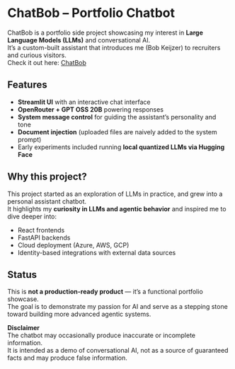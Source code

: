 # ChatBob – Portfolio Chatbot  

ChatBob is a portfolio side project showcasing my interest in **Large Language Models (LLMs)** and conversational AI.  
It’s a custom-built assistant that introduces me (Bob Keijzer) to recruiters and curious visitors.  
Check it out here: [ChatBob](https://chatbob.streamlit.app)

## Features
- **Streamlit UI** with an interactive chat interface  
- **OpenRouter + GPT OSS 20B** powering responses  
- **System message control** for guiding the assistant’s personality and tone  
- **Document injection** (uploaded files are naively added to the system prompt)  
- Early experiments included running **local quantized LLMs via Hugging Face**  

## Why this project?
This project started as an exploration of LLMs in practice, and grew into a personal assistant chatbot.  
It highlights my **curiosity in LLMs and agentic behavior** and inspired me to dive deeper into:  
- React frontends  
- FastAPI backends  
- Cloud deployment (Azure, AWS, GCP)  
- Identity-based integrations with external data sources  

## Status  
This is **not a production-ready product** — it’s a functional portfolio showcase.  
The goal is to demonstrate my passion for AI and serve as a stepping stone toward building more advanced agentic systems.  

**Disclaimer**  
The chatbot may occasionally produce inaccurate or incomplete information.  
It is intended as a demo of conversational AI, not as a source of guaranteed facts and may produce false information.

